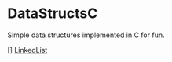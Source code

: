 # DataStructsC
Simple data structures implemented in C for fun.

[] [LinkedList](https://github.com/CedoispirDB/DataStructsC/blob/main/DataStructs/linkedList.c)

